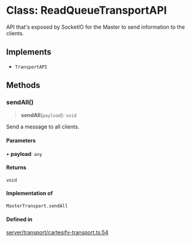 # Class: ReadQueueTransportAPI

API that's exposed by SocketIO for the Master to send
information to the clients.

## Implements

- `TransportAPI`

## Methods

### sendAll()

> **sendAll**(`payload`): `void`

Send a message to all clients.

#### Parameters

• **payload**: `any`

#### Returns

`void`

#### Implementation of

`MasterTransport.sendAll`

#### Defined in

[server/transport/cartesify-transport.ts:54](https://github.com/Think-and-Dev/cartesi-boardgame/blob/8fd55e0812bf33145abcef1d5daf0bf23fa34815/src/server/transport/cartesify-transport.ts#L54)
